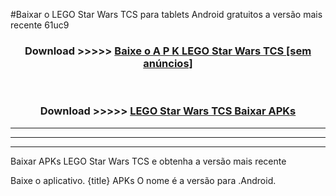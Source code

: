 #Baixar o LEGO Star Wars TCS  para tablets Android gratuitos a versão mais recente 61uc9


<div align="center">
<h3>Download >>>>> <a href="https://pt-web.web.app/?pt= LEGO Star Wars TCS">Baixe o A P K LEGO Star Wars TCS [sem anúncios]</a></h3><br>

<h3>Download >>>>> <a href="https://pt-web.web.app/?pt= LEGO Star Wars TCS">LEGO Star Wars TCS Baixar APKs</a></h3>
</div>

----------------------------------------------------------

----------------------------------------------------------

----------------------------------------------------------

Baixar APKs LEGO Star Wars TCS e obtenha a versão mais recente

Baixe o aplicativo. {title} APKs O nome é a versão para .Android.


